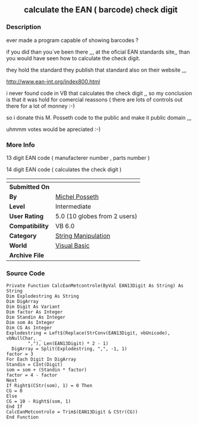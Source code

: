 ﻿<div align="center">

## calculate the EAN \( barcode\) check digit


</div>

### Description

ever made a program capable of showing barcodes ?

if you did than you`ve been there ,,, at the oficial EAN standards site,, than you would have seen how to calculate the check digit.

they hold the standard they publish that standard also on their website ,,,

http://www.ean-int.org/index800.html

i never found code in VB that calculates the check digit ,, so my conclusion is that it was hold for comercial reassons ( there are lots of controls out there for a lot of monney :-)

so i donate this M. Posseth code to the public and make it public domain ,,,

uhmmm votes would be apreciated :-)
 
### More Info
 
13 digit EAN code ( manufacterer number , parts number )

14 digit EAN code ( calculates the check digit )


<span>             |<span>
---                |---
**Submitted On**   |
**By**             |[Michel Posseth](https://github.com/Planet-Source-Code/PSCIndex/blob/master/ByAuthor/michel-posseth.md)
**Level**          |Intermediate
**User Rating**    |5.0 (10 globes from 2 users)
**Compatibility**  |VB 6\.0
**Category**       |[String Manipulation](https://github.com/Planet-Source-Code/PSCIndex/blob/master/ByCategory/string-manipulation__1-5.md)
**World**          |[Visual Basic](https://github.com/Planet-Source-Code/PSCIndex/blob/master/ByWorld/visual-basic.md)
**Archive File**   |[](https://github.com/Planet-Source-Code/michel-posseth-calculate-the-ean-barcode-check-digit__1-30818/archive/master.zip)





### Source Code

```
Private Function CalcEanMetcontrole(ByVal EAN13Digit As String) As String
Dim Explodestring As String
Dim DigArray
Dim Digit As Variant
Dim factor As Integer
Dim Standin As Integer
Dim som As Integer
Dim CG As Integer
Explodestring = Left$(Replace(StrConv(EAN13Digit, vbUnicode), vbNullChar, _
        ","), Len(EAN13Digit) * 2 - 1)
  DigArray = Split(Explodestring, ",", -1, 1)
factor = 3
For Each Digit In DigArray
Standin = CInt(Digit)
som = som + (Standin * factor)
factor = 4 - factor
Next
If Right$(CStr(som), 1) = 0 Then
CG = 0
Else
CG = 10 - Right$(som, 1)
End If
CalcEanMetcontrole = Trim$(EAN13Digit & CStr(CG))
End Function
```

